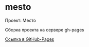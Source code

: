 # mesto
Проект: Место

Сборка проекта на сервере gh-pages

[Ссылка в GitHub-Pages](https://vidasha.github.io/mesto/)
